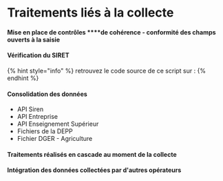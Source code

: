 # Traitements liés à la collecte

#### Mise en place de contrôles ****de cohérence - conformité des champs ouverts à la saisie

#### Vérification du SIRET

{% hint style="info" %}
retrouvez le code source de ce script sur : 
{% endhint %}

#### Consolidation des données

* API Siren 
* API Entreprise 
* API Enseignement Supérieur 
* Fichiers de la DEPP 
* Fichier DGER - Agriculture

#### Traitements réalisés en cascade au moment de la collecte

#### Intégration des données collectées par d'autres opérateurs

